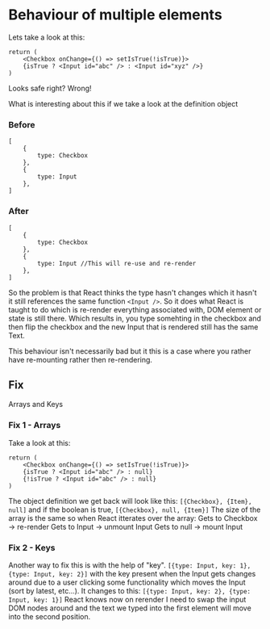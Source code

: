 # Behaviour of multiple elements #

Lets take a look at this:
```
return (
    <Checkbox onChange={() => setIsTrue(!isTrue)}>
    {isTrue ? <Input id="abc" /> : <Input id="xyz" />}
)
```

Looks safe right? Wrong!

What is interesting about this if we take a look at the definition object
### Before ###
```
[
    {
        type: Checkbox
    },
    {
        type: Input
    },
]
```

### After ###
```
[
    {
        type: Checkbox
    },
    {
        type: Input //This will re-use and re-render
    },
]
```

So the problem is that React thinks the type hasn't changes which it hasn't it still references the same function ```<Input />```. So it does what React is taught to do which is re-render everything associated with, DOM element or state is still there. Which results in, you type somehting in the checkbox and then flip the checkbox and the new Input that is rendered still has the same Text.

This behaviour isn't necessarily bad but it this is a case where you rather have re-mounting rather then re-rendering.

## Fix ##
Arrays and Keys

### Fix 1 - Arrays ###
Take a look at this:
```
return (
    <Checkbox onChange={() => setIsTrue(!isTrue)}>
    {isTrue ? <Input id="abc" /> : null}
    {!isTrue ? <Input id="abc" /> : null}   
)
```

The object definition we get back will look like this:
```[{Checkbox}, {Item}, null]``` and if the boolean is true, ```[{Checkbox}, null, {Item}]```
The size of the array is the same so when React itterates over the array:
Gets to Checkbox -> re-render
Gets to Input -> unmount Input
Gets to null -> mount Input

### Fix 2 - Keys ###
Another way to fix this is with the help of "key".
```[{type: Input, key: 1}, {type: Input, key: 2}]```
with the key present when the Input gets changes around due to a user clicking some functionality which moves the Input (sort by latest, etc...). It changes to this:
```[{type: Input, key: 2}, {type: Input, key: 1}]```
React knows now on rerender I need to swap the input DOM nodes around and the text we typed into the first element will move into the second position.